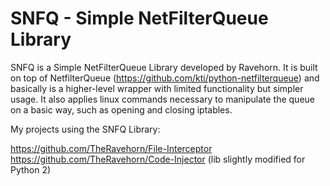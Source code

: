# SNFQ - Simple NetFilterQueue Library
SNFQ is a Simple NetFilterQueue Library developed by Ravehorn.
It is built on top of NetfilterQueue (https://github.com/kti/python-netfilterqueue) and basically is a higher-level wrapper with limited functionality but simpler usage.
It also applies linux commands necessary to manipulate the queue on a basic way, such as opening and closing iptables.

My projects using the SNFQ Library:

https://github.com/TheRavehorn/File-Interceptor
https://github.com/TheRavehorn/Code-Injector (lib slightly modified for Python 2)
